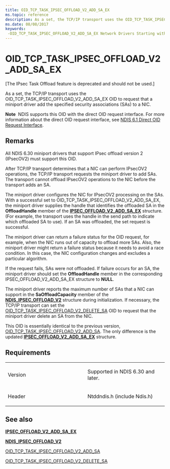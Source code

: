 ```yaml
---
title: OID_TCP_TASK_IPSEC_OFFLOAD_V2_ADD_SA_EX
ms.topic: reference
description: As a set, the TCP/IP transport uses the OID_TCP_TASK_IPSEC_OFFLOAD_V2_ADD_SA_EX OID to request that a miniport driver add the specified security associations (SAs) to a NIC.
ms.date: 08/08/2017
keywords: 
 -OID_TCP_TASK_IPSEC_OFFLOAD_V2_ADD_SA_EX Network Drivers Starting with Windows Vista
---
```


# OID\_TCP\_TASK\_IPSEC\_OFFLOAD\_V2\_ADD\_SA\_EX


\[The IPsec Task Offload feature is deprecated and should not be used.\]

As a set, the TCP/IP transport uses the OID\_TCP\_TASK\_IPSEC\_OFFLOAD\_V2\_ADD\_SA\_EX OID to request that a miniport driver add the specified security associations (SAs) to a NIC.

**Note**  NDIS supports this OID with the direct OID request interface. For more information about the direct OID request interface, see [NDIS 6.1 Direct OID Request Interface](/windows-hardware/drivers/ddi/_netvista/).

 

## Remarks

All NDIS 6.30 miniport drivers that support IPsec offload version 2 (IPsecOV2) must support this OID.

After TCP/IP transport determines that a NIC can perform IPsecOV2 operations, the TCP/IP transport requests the miniport driver to add SAs. The transport cannot offload IPsecOV2 operations to the NIC before the transport adds an SA.

The miniport driver configures the NIC for IPsecOV2 processing on the SAs. With a successful set to OID\_TCP\_TASK\_IPSEC\_OFFLOAD\_V2\_ADD\_SA\_EX, the miniport driver supplies the handle that identifies the offloaded SA in the **OffloadHandle** member of the [**IPSEC\_OFFLOAD\_V2\_ADD\_SA\_EX**](/windows-hardware/drivers/ddi/ndis/ns-ndis-_ipsec_offload_v2_add_sa_ex) structure. (For example, the transport uses the handle in the send path to indicate which offloaded SA to use). If an SA was offloaded, the set request is successful.

The miniport driver can return a failure status for the OID request, for example, when the NIC runs out of capacity to offload more SAs. Also, the miniport driver might return a failure status because it needs to avoid a race condition. In this case, the NIC configuration changes and excludes a particular algorithm.

If the request fails, SAs were not offloaded. If failure occurs for an SA, the miniport driver should set the **OffloadHandle** member in the corresponding IPSEC\_OFFLOAD\_V2\_ADD\_SA\_EX structure to **NULL**.

The miniport driver reports the maximum number of SAs that a NIC can support in the **SaOffloadCapacity** member of the [**NDIS\_IPSEC\_OFFLOAD\_V2**](/windows-hardware/drivers/ddi/ntddndis/ns-ntddndis-_ndis_ipsec_offload_v2) structure during initialization. If necessary, the TCP/IP transport can set the [OID\_TCP\_TASK\_IPSEC\_OFFLOAD\_V2\_DELETE\_SA](oid-tcp-task-ipsec-offload-v2-delete-sa.md) OID to request that the miniport driver delete an SA from the NIC.

This OID is essentially identical to the previous version, [OID\_TCP\_TASK\_IPSEC\_OFFLOAD\_V2\_ADD\_SA](oid-tcp-task-ipsec-offload-v2-add-sa.md). The only difference is the updated [**IPSEC\_OFFLOAD\_V2\_ADD\_SA\_EX**](/windows-hardware/drivers/ddi/ndis/ns-ndis-_ipsec_offload_v2_add_sa_ex) structure.

## Requirements

<table>
<colgroup>
<col width="50%" />
<col width="50%" />
</colgroup>
<tbody>
<tr class="odd">
<td><p>Version</p></td>
<td><p>Supported in NDIS 6.30 and later.</p></td>
</tr>
<tr class="even">
<td><p>Header</p></td>
<td>Ntddndis.h (include Ndis.h)</td>
</tr>
</tbody>
</table>

## See also


[**IPSEC\_OFFLOAD\_V2\_ADD\_SA\_EX**](/windows-hardware/drivers/ddi/ndis/ns-ndis-_ipsec_offload_v2_add_sa_ex)

[**NDIS\_IPSEC\_OFFLOAD\_V2**](/windows-hardware/drivers/ddi/ntddndis/ns-ntddndis-_ndis_ipsec_offload_v2)

[OID\_TCP\_TASK\_IPSEC\_OFFLOAD\_V2\_ADD\_SA](oid-tcp-task-ipsec-offload-v2-add-sa.md)

[OID\_TCP\_TASK\_IPSEC\_OFFLOAD\_V2\_DELETE\_SA](oid-tcp-task-ipsec-offload-v2-delete-sa.md)

 

